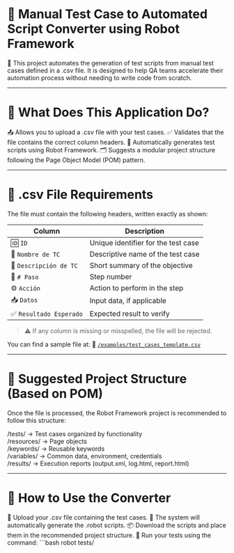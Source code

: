 # 🤖 Manual Test Case to Automated Script Converter using Robot Framework
🎯 This project automates the generation of test scripts from manual test cases defined in a .csv file. It is designed to help QA teams accelerate their automation process without needing to write code from scratch.

---

# 📂 What Does This Application Do?
📤 Allows you to upload a .csv file with your test cases.
✅ Validates that the file contains the correct column headers.
🤖 Automatically generates test scripts using Robot Framework.
🗂️ Suggests a modular project structure following the Page Object Model (POM) pattern.

---

# 🧾 .csv File Requirements
The file must contain the following headers, written exactly as shown:

| Column                 | Description                         |
| ---------------------- | ----------------------------------- |
| 🆔 `ID`                | Unique identifier for the test case |
| 📛 `Nombre de TC`      | Descriptive name of the test case   |
| 📝 `Descripción de TC` | Short summary of the objective      |
| 🔢 `# Paso`            | Step number                         |
| ⚙️ `Acción`            | Action to perform in the step       |
| 📥 `Datos`             | Input data, if applicable           |
| ✅ `Resultado Esperado` | Expected result to verify           |

> ⚠️ If any column is missing or misspelled, the file will be rejected.

You can find a sample file at:
📄 [`/examples/test_cases_template.csv`](./examples/test_cases_template.csv)

---

# 📁 Suggested Project Structure (Based on POM)
Once the file is processed, the Robot Framework project is recommended to follow this structure:

/tests/         → Test cases organized by functionality  
/resources/     → Page objects  
/keywords/      → Reusable keywords  
/variables/     → Common data, environment, credentials  
/results/       → Execution reports (output.xml, log.html, report.html)

---

# 🚀 How to Use the Converter
🔽 Upload your .csv file containing the test cases.
🤖 The system will automatically generate the .robot scripts.
📦 Download the scripts and place them in the recommended project structure.
🧪 Run your tests using the command: ```bash robot tests/
